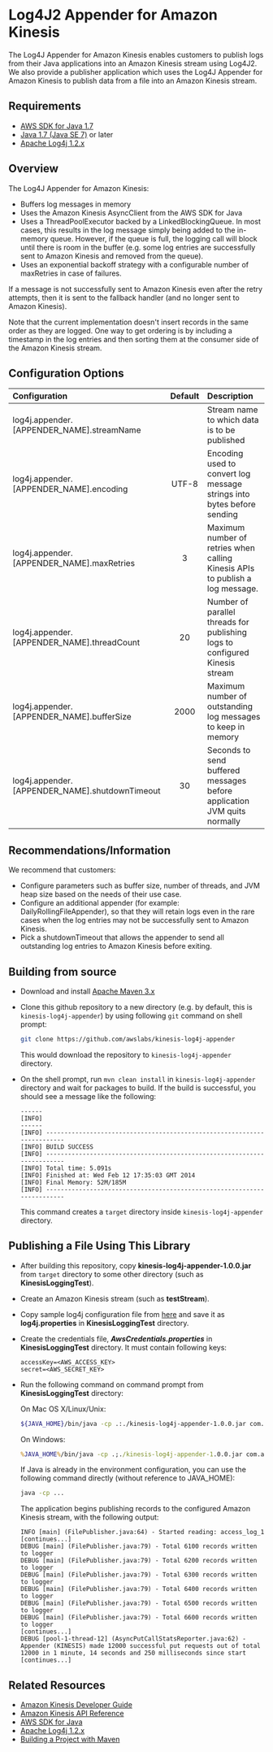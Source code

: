 # Log4J2 Appender for Amazon Kinesis

The Log4J Appender for Amazon Kinesis enables customers to publish logs from their Java applications into an Amazon Kinesis stream using Log4J2. We also provide a publisher application which uses the Log4J Appender for Amazon Kinesis to publish data from a file into an Amazon Kinesis stream.

## Requirements
* [AWS SDK for Java 1.7](http://aws.amazon.com/sdkforjava)
* [Java 1.7 (Java SE 7)](http://www.oracle.com/technetwork/java/javase/overview/index.html) or later
* [Apache Log4j 1.2.x](http://logging.apache.org/log4j/1.2/)

## Overview

The Log4J Appender for Amazon Kinesis:
* Buffers log messages in memory
* Uses the Amazon Kinesis AsyncClient from the AWS SDK for Java
* Uses a ThreadPoolExecutor backed by a LinkedBlockingQueue. In most cases, this results in the log message simply being added to the in-memory queue. However, if the queue is full, the logging call will block until there is room in the buffer (e.g. some log entries are successfully sent to Amazon Kinesis and removed from the queue).
* Uses an exponential backoff strategy with a configurable number of maxRetries in case of failures.

If a message is not successfully sent to Amazon Kinesis even after the retry attempts, then it is sent to the fallback handler (and no longer sent to Amazon Kinesis).

Note that the current implementation doesn't insert records in the same order as they are logged. One way to get ordering is by including a timestamp in the log entries and then sorting them at the consumer side of the Amazon Kinesis stream.

## Configuration Options

| **Configuration** | **Default** | **Description**
| :----------|:----------:|:----------
| log4j.appender.[APPENDER_NAME].streamName| | Stream name to which data is to be published
| log4j.appender.[APPENDER_NAME].encoding | UTF-8 | Encoding used to convert log message strings into bytes before sending
| log4j.appender.[APPENDER_NAME].maxRetries | 3 | Maximum number of retries when calling Kinesis APIs to publish a log message.
| log4j.appender.[APPENDER_NAME].threadCount | 20 | Number of parallel threads for publishing logs to configured Kinesis stream
| log4j.appender.[APPENDER_NAME].bufferSize | 2000 | Maximum number of outstanding log messages to keep in memory
| log4j.appender.[APPENDER_NAME].shutdownTimeout | 30 | Seconds to send buffered messages before application JVM quits normally


## Recommendations/Information

We recommend that customers:
* Configure parameters such as buffer size, number of threads, and JVM heap size based on the needs of their use case.
* Configure an additional appender (for example: DailyRollingFileAppender), so that they will retain logs even in the rare cases when the log entries may not be successfully sent to Amazon Kinesis.
* Pick a shutdownTimeout that allows the appender to send all outstanding log entries to Amazon Kinesis before exiting.

## Building from source
* Download and install [Apache Maven 3.x](http://maven.apache.org/download.cgi)
* Clone this github repository to a new directory (e.g. by default, this is `kinesis-log4j-appender`) by using following `git` command on shell prompt:

  ```bash
  git clone https://github.com/awslabs/kinesis-log4j-appender
  ```
  This would download the repository to `kinesis-log4j-appender` directory.
* On the shell prompt, run `mvn clean install` in `kinesis-log4j-appender` directory and wait for packages to build. If the build is successful, you should see a message like the following:

  ```properties
  ------
  [INFO] 
  ------
  [INFO] ------------------------------------------------------------------------
  [INFO] BUILD SUCCESS
  [INFO] ------------------------------------------------------------------------
  [INFO] Total time: 5.091s
  [INFO] Finished at: Wed Feb 12 17:35:03 GMT 2014
  [INFO] Final Memory: 52M/185M
  [INFO] ------------------------------------------------------------------------
  ```
  This command creates a `target` directory inside `kinesis-log4j-appender` directory.

## Publishing a File Using This Library
* After building this repository, copy **kinesis-log4j-appender-1.0.0.jar** from `target` directory to some other directory (such as **KinesisLoggingTest**).
* Create an Amazon Kinesis stream (such as **testStream**).
* Copy sample log4j configuration file from [here](src/main/resources/log4j-sample.properties) and save it as **log4j.properties** in **KinesisLoggingTest** directory.
* Create the credentials file, ***AwsCredentials.properties*** in **KinesisLoggingTest** directory. It must contain following keys:

  ```properties
  accessKey=<AWS_ACCESS_KEY>
  secret=<AWS_SECRET_KEY>
  ```
* Run the following command on command prompt from **KinesisLoggingTest** directory:

  On Mac OS X/Linux/Unix:
  ```bash
  ${JAVA_HOME}/bin/java -cp .:./kinesis-log4j-appender-1.0.0.jar com.amazonaws.services.kinesis.log4j.FilePublisher <path_to_sample_log_file> 
  ```
  On Windows:
  ```bat
  %JAVA_HOME%/bin/java -cp .;./kinesis-log4j-appender-1.0.0.jar com.amazonaws.services.kinesis.log4j.FilePublisher <path_to_sample_log_file>
  ```
  If Java is already in the environment configuration, you can use the following command directly (without reference to JAVA_HOME):
  ```bash
  java -cp ...
  ```
  The application begins publishing records to the configured Amazon Kinesis stream, with the following output:
  ```properties
  INFO [main] (FilePublisher.java:64) - Started reading: access_log_1
  [continues...]
  DEBUG [main] (FilePublisher.java:79) - Total 6100 records written to logger
  DEBUG [main] (FilePublisher.java:79) - Total 6200 records written to logger
  DEBUG [main] (FilePublisher.java:79) - Total 6300 records written to logger
  DEBUG [main] (FilePublisher.java:79) - Total 6400 records written to logger
  DEBUG [main] (FilePublisher.java:79) - Total 6500 records written to logger
  DEBUG [main] (FilePublisher.java:79) - Total 6600 records written to logger
  [continues...]
  DEBUG [pool-1-thread-12] (AsyncPutCallStatsReporter.java:62) - Appender (KINESIS) made 12000 successful put requests out of total 12000 in 1 minute, 14 seconds and 250 milliseconds since start
  [continues...]
  ```

## Related Resources
* [Amazon Kinesis Developer Guide](http://docs.aws.amazon.com/kinesis/latest/dev/introduction.html)  
* [Amazon Kinesis API Reference](http://docs.aws.amazon.com/kinesis/latest/APIReference/Welcome.html)
* [AWS SDK for Java](http://aws.amazon.com/sdkforjava)
* [Apache Log4j 1.2.x](http://logging.apache.org/log4j/1.2/)
* [Building a Project with Maven](http://maven.apache.org/run-maven/index.html)
